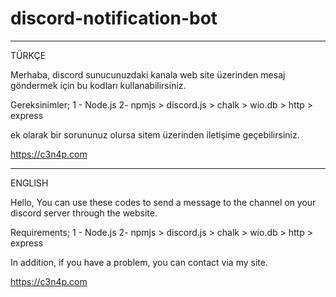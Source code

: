 # discord-notification-bot
-----
TÜRKÇE

Merhaba, discord sunucunuzdaki kanala web site üzerinden mesaj göndermek için bu kodları kullanabilirsiniz.

Gereksinimler;
1 - Node.js
2-  npmjs > discord.js > chalk > wio.db > http > express

ek olarak bir sorununuz olursa sitem üzerinden iletişime geçebilirsiniz. 

https://c3n4p.com

-----
ENGLISH

Hello, You can use these codes to send a message to the channel on your discord server through the website.

Requirements;
1 - Node.js
2- npmjs > discord.js > chalk > wio.db > http > express

In addition, if you have a problem, you can contact via my site.

https://c3n4p.com
